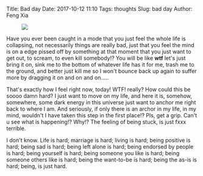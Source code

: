 Title: Bad day
Date: 2017-10-12 11:10
Tags: thoughts
Slug: bad day
Author: Feng Xia

<figure class="col l6 m6 s12">
  <img src="{{SITEURL}}/images/hemlet.jpg"
       class="responsive-image">
</figure>

Have you ever been caught in a mode that you just feel the whole life
is collapsing, not necessarily things are really bad, just that you
feel the mind is on a edge pissed off by something at that moment that
you just want to get out, to scream, to even kill somebody!? You will
be like **wtf** let's just bring it on, sink me to the bottom of
whatever life has it for me, trash me to the ground, and better just
kill me so I won't bounce back up again to suffer more by dragging it
on and on and on.....

That's exactly how I feel right now, today! WTF! really? How could
this be soooo damn hard? I just want to move on my life, and here it
is, somehow, somewhere, some dark energy in this universe just want to
anchor me right back to where I am. And seriously, if only there is an
archor in my life, in my mind, wouldn't I have taken this step in the
first place!? Pls, get a grip. Can't u see what is happening!? Why!?
The feeling of being stuck, is just fxxx terrible.

I don't know. Life is hard; marriage is hard; living is hard; being
positive is hard; being sad is hard; being left alone is hard; being
endorsed by people is hard; being yourself is hard; being someone you
like is hard; being someone others like is hard; being the want-to-be
is hard; being the as-is is hard; being, is just hard.
